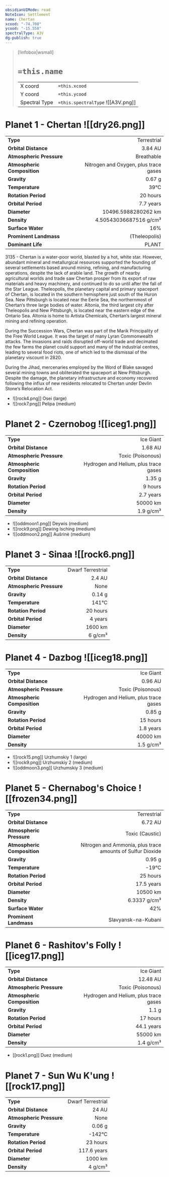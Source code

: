 ```yaml
---
obsidianUIMode: read
NoteIcon: Settlement
name: Chertan
xcood: "-74.708"
ycood: "-15.558"
spectralType: A3V
dg-publish: true
---
```

> [!infobox|wsmall]
> # `=this.name`
> | | |
> | - | - |
> | X coord | `=this.xcood` |
> | Y coord| `=this.ycood` |
> | Spectral Type | `=this.spectralType` ![[A3V.png]] |

# Planet 1 - Chertan ![[dry26.png]]
|                             |                           |
| --------------------------- | -------------------------:|
| **Type**                    |             Terrestrial |
| **Orbital Distance**        |   3.84 AU |
| **Atmospheric Pressure**    |       Breathable |
| **Atmospheric Composition** |      Nitrogen and Oxygen, plus trace gases |
| **Gravity**                 |        0.67 g |
| **Temperature**             |    39°C |
| **Rotation Period**         |  20 hours |
| **Orbital Period** | 7.7 years |
| **Diameter**                |      10496.5988280262 km | 
| **Density**                 |    4.50543036687516 g/cm³ |
| **Surface Water**           |           16% | 
| **Prominent Landmass**      |         (Theleopolis) | 
| **Dominant Life**           |         PLANT |

3135 - Chertan is a water-poor world, blasted by a hot, white star. However, abundant mineral and metallurgical resources supported the founding of several settlements based around mining, refining, and manufacturing operations, despite the lack of arable land. The growth of nearby agricultural worlds and trade saw Chertan prosper from its export of raw materials and heavy machinery, and continued to do so until after the fall of the Star League. Theleopolis, the planetary capital and primary spaceport of Chertan, is located in the southern hemisphere just south of the Huron Sea. New Pittsburgh is located near the Eerie Sea, the northernmost of Chertan‘s three large bodies of water. Altonia, the third largest city after Theleopolis and New Pittsburgh, is located near the eastern edge of the Ontario Sea. Altonia is home to Artista Chemicals, Chertan‘s largest mineral mining and refining operation.

During the Succession Wars, Chertan was part of the Marik Principality of the Free World League. It was the target of many Lyran Commonwealth attacks. The invasions and raids disrupted off-world trade and decimated the few farms the planet could support and many of the industrial centres, leading to several food riots, one of which led to the dismissal of the planetary viscount in 2820.

During the Jihad, mercenaries employed by the Word of Blake savaged several mining towns and obliterated the spaceport at New Pittsburgh. Despite the damage, the planetary infrastructure and economy recovered following the influx of new residents relocated to Chertan under Devlin Stone‘s Relocation Act.

- ![[rock4.png]] Osei (large)
- ![[rock7.png]] Pelipa (medium)


# Planet 2 - Czernobog ![[iceg1.png]]
|                             |                           |
| --------------------------- | -------------------------:|
| **Type**                    |             Ice Giant |
| **Orbital Distance**        |   1.68 AU |
| **Atmospheric Pressure**    |       Toxic (Poisonous) |
| **Atmospheric Composition** |      Hydrogen and Helium, plus trace gases |
| **Gravity**                 |        1.35 g |
| **Rotation Period**         |  9 hours |
| **Orbital Period** | 2.7 years |
| **Diameter**                |      50000 km | 
| **Density**                 |    1.9 g/cm³ |



- ![[oddmoon1.png]] Deywis (medium)
- ![[rock9.png]] Dewing Isching (medium)
- ![[oddmoon2.png]] Aušrinė (medium)


# Planet 3 - Sinaa ![[rock6.png]]
|                             |                           |
| --------------------------- | -------------------------:|
| **Type**                    |             Dwarf Terrestrial |
| **Orbital Distance**        |   2.4 AU |
| **Atmospheric Pressure**    |       None |
| **Gravity**                 |        0.14 g |
| **Temperature**             |    141°C |
| **Rotation Period**         |  20 hours |
| **Orbital Period** | 4 years |
| **Diameter**                |      1600 km | 
| **Density**                 |    6 g/cm³ |





# Planet 4 - Dazbog ![[iceg18.png]]
|                             |                           |
| --------------------------- | -------------------------:|
| **Type**                    |             Ice Giant |
| **Orbital Distance**        |   0.96 AU |
| **Atmospheric Pressure**    |       Toxic (Poisonous) |
| **Atmospheric Composition** |      Hydrogen and Helium, plus trace gases |
| **Gravity**                 |        0.85 g |
| **Rotation Period**         |  15 hours |
| **Orbital Period** | 1.8 years |
| **Diameter**                |      40000 km | 
| **Density**                 |    1.5 g/cm³ |



- ![[rock15.png]] Urzhumskiy 1 (large)
- ![[rock9.png]] Urzhumskiy 2 (medium)
- ![[oddmoon3.png]] Urzhumskiy 3 (medium)


# Planet 5 - Chernabog's Choice ![[frozen34.png]]
|                             |                           |
| --------------------------- | -------------------------:|
| **Type**                    |             Terrestrial |
| **Orbital Distance**        |   6.72 AU |
| **Atmospheric Pressure**    |       Toxic (Caustic) |
| **Atmospheric Composition** |      Nitrogen and Ammonia, plus trace amounts of Sulfur Dioxide |
| **Gravity**                 |        0.95 g |
| **Temperature**             |    -19°C |
| **Rotation Period**         |  25 hours |
| **Orbital Period** | 17.5 years |
| **Diameter**                |      10500 km | 
| **Density**                 |    6.3337 g/cm³ |
| **Surface Water**           |           42% | 
| **Prominent Landmass**      |         Slavyansk-na-Kubani | 





# Planet 6 - Rashitov's Folly ![[iceg17.png]]
|                             |                           |
| --------------------------- | -------------------------:|
| **Type**                    |             Ice Giant |
| **Orbital Distance**        |   12.48 AU |
| **Atmospheric Pressure**    |       Toxic (Poisonous) |
| **Atmospheric Composition** |      Hydrogen and Helium, plus trace gases |
| **Gravity**                 |        1.1 g |
| **Rotation Period**         |  17 hours |
| **Orbital Period** | 44.1 years |
| **Diameter**                |      55000 km | 
| **Density**                 |    1.4 g/cm³ |



- [[rock1.png]] Duez (medium)

# Planet 7 - Sun Wu K'ung ![[rock17.png]]
|                             |                           |
| --------------------------- | -------------------------:|
| **Type**                    |             Dwarf Terrestrial |
| **Orbital Distance**        |   24 AU |
| **Atmospheric Pressure**    |       None |
| **Gravity**                 |        0.06 g |
| **Temperature**             |    -142°C |
| **Rotation Period**         |  23 hours |
| **Orbital Period** | 117.6 years |
| **Diameter**                |      1000 km | 
| **Density**                 |    4 g/cm³ |





